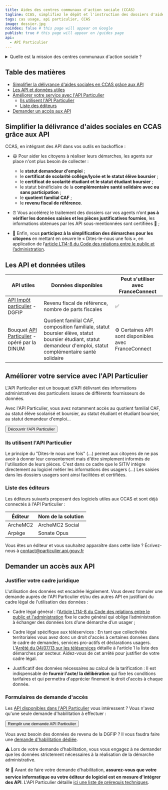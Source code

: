 ```yaml
---
title: Aides des centres communaux d'action sociale (CCAS)
tagline: CCAS, simplifiez le dépôt et l'instruction des dossiers d'aides sociales grâce à l'API Particulier.
tags: cas usage, api particulier, CCAS
image: dossier.jpg
noindex: false # this page will appear on Google
publish: true # this page will appear on /guides page
api:
  - API Particulier
---
```


<details>
   <summary>Quelle est la mission des centres communaux d'action sociale ?</summary>

Les centres communaux d'action sociale (CCAS) sont amenés à instruire de nombreux dossiers d'obtention d'aide sociale pour leurs usagers : aide sociale légale, aide alimentaire, chèque énergie, aide au bus, etc..

Ces dossiers utilisent généralement les données d’état-civil, l'adresse, le quotient familial de la Caisse d’allocations familiales (CAF), la composition du foyer, l'avis d'imposition.

</details>


## Table des matières

- [Simplifier la délivrance d'aides sociales en CCAS grâce aux API](#simplifier-la-délivrance-daides-sociales-en-ccas-grâce-aux-api)
- [Les API et données utiles](#les-api-et-données-utiles)
- [Améliorer votre service avec l'API Particulier](#améliorer-votre-service-avec-lapi-particulier)
  - [Ils utilisent l'API Particulier](#ils-utilisent-lapi-particulier)
  - [Liste des éditeurs](#liste-des-éditeurs)
- [Demander un accès aux API](#demander-un-accès-aux-api)

## Simplifier la délivrance d'aides sociales en CCAS grâce aux API

CCAS, en intégrant des API dans vos outils en backoffice :

- 😃 Pour aider les citoyens à réaliser leurs démarches, les agents sur place n'ont plus besoin de collecter :
   - le **statut demandeur d'emploi**  ;
   - le **certificat de scolarité collège/lycée et le statut élève boursier** ;
   - le **certificat de scolarité étudiant et le statut étudiant boursier** ;
   - le statut bénéficiaire de la **complémentaire santé solidaire avec ou sans participation** ;
   - le **quotient familial CAF** ;
   - le **revenu fiscal de référence**.


- ⏰ Vous accélérez le traitement des dossiers car vos agents n’ont **pas à vérifier les données saisies et les pièces justificatives fournies**, les informations obtenues par les API sous-mentionnées sont certifiées 🔎 ;

- 🎯 Enfin, vous **participez à la simplification des démarches pour les citoyens** en mettant en oeuvre le « Dites-le-nous une fois », en application de l’[article L114-8 du Code des relations entre le public et l’administration](https://www.legifrance.gouv.fr/codes/article_lc/LEGIARTI000045213315).



## Les API et données utiles

| API utiles | Données disponibles |  Peut s'utiliser avec FranceConnect |
| --- | --- | --- |
| [API Impôt particulier](/les-api/impot-particulier) - DGFIP | Revenu fiscal de référence, nombre de parts fiscales | ✅ |
| Bouquet [API Particulier](https://particulier.api.gouv.fr/catalogue) - opéré par la DINUM | Quotient familial CAF, composition familiale, statut boursier élève, statut boursier étudiant, statut demandeur d'emploi, statut complémentaire santé solidaire| ⚙️ Certaines API sont disponibles avec FranceConnect |


## Améliorer votre service avec l'API Particulier

L'API Particulier est un bouquet d'API délivrant des informations administratives des particuliers issues de différents fournisseurs de données.

Avec l'API Particulier, vous avez notamment accès au quotient familial CAF, au statut élève scolarisé et boursier, au statut étudiant et étudiant boursier, au statut demandeur d'emploi...

<Button href="https://particulier.api.gouv.fr/catalogue">Découvrir l'API Particulier</Button>

### Ils utilisent l'API Particulier

<Quote logo="/images/guides/sitiv.png" link='https://www.sitiv.fr/Actualites/L-action-sociale-des-villes-du-SITIV-integre-le-dispositif-Dites-le-nous-une-fois' who='Le SITIV' title='membre du réseau Déclic'>
Le principe du "Dites-le nous une fois" (...) permet aux citoyens de ne pas avoir à donner leur consentement mais d'être simplement informés de l'utilisation de leurs pièces.
C'est dans ce cadre que le SITIV intègre directement au logiciel métier les informations des usagers (...) Les saisies dans les dossiers usagers sont ainsi facilitées et certifiées.
</Quote>

### Liste des éditeurs

Les éditeurs suivants proposent des logiciels utiles aux CCAS et sont déjà connectés à l'API Particulier :

| Éditeur | Nom de la solution       |
| ------- | ------------------------ |
| ArcheMC2| ArcheMC2 Social          |
| Arpège  | Sonate Opus              |

Vous êtes un éditeur et vous souhaitez apparaître dans cette liste ? Écrivez-nous à [contact@particulier.api.gouv.fr](mailto:contact@particulier.api.gouv.fr)



## Demander un accès aux API

### Justifier votre cadre juridique

L'utilisation des données est encadrée légalement. Vous devez formuler une demande auprès de l'API Particulier et/ou des autres API en justifiant du cadre légal de l'utilisation des données :

- Cadre légal général : l'[Article L114-8 du Code des relations entre le public et l'administration](https://www.legifrance.gouv.fr/codes/article_lc/LEGIARTI000045213315) fixe le cadre général qui oblige l’administration à échanger des données lors d’une démarche d’un usager ;

- Cadre légal spécifique aux téléservices : En tant que collectivités territoriales vous avez donc un droit d'accès à certaines données dans le cadre de demandes, services pro-actifs et déclarations usagers. 
L'[Arrêté du 04/07/13 sur les téléservices](https://www.legifrance.gouv.fr/loda/id/JORFTEXT000027697207/#:~:text=Dans%20les%20r%C3%A9sum%C3%A9s-,Arr%C3%AAt%C3%A9%20du%204%20juillet%202013%20autorisant%20la%20mise%20en%20%C5%93uvre,publiques%20locales%20dont%20ils%20sont) détaille à l'article 1 la liste des démarches par secteur. Aidez-vous de cet arrêté pour justifier de votre cadre légal.

- Justificatif des données nécessaires au calcul de la tarification : Il est indispensable de **fournir l'acte/ la délibération** qui fixe les conditions tarifaires et qui permettra d'apprécier finement le droit d'accès à chaque donnée.

### Formulaires de demande d'accès

Les [API disponibles dans l'API Particulier](https://particulier.api.gouv.fr/catalogue) vous intéressent ? Vous n'avez qu'une seule demande d'habilitation à effectuer : 

<Button href="https://datapass.api.gouv.fr/api-particulier?demarche=ccas">Remplir une demande API Particulier</Button>

Vous avez besoin des données de revenu de la DGFIP ? Il vous faudra faire une [demande d'habilitation dédiée](/les-api/impot-particulier).

⚠️ Lors de votre demande d’habilitation, vous vous engagez à ne demander que les données strictement nécessaires à la réalisation de la démarche administrative.

🛠 🧰 Avant de faire votre demande d'habilitation, **assurez-vous que votre service informatique ou votre éditeur de logiciel est en mesure d'intégrer des API**. L'API Particulier détaille [ici une liste de prérequis techniques](https://particulier.api.gouv.fr/developpeurs#prerequis-techniques). 
